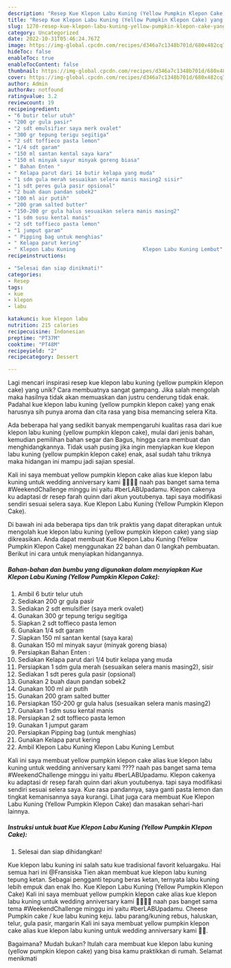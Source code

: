 ```yaml
---
description: "Resep Kue Klepon Labu Kuning (Yellow Pumpkin Klepon Cake) yang Enak"
title: "Resep Kue Klepon Labu Kuning (Yellow Pumpkin Klepon Cake) yang Enak"
slug: 1270-resep-kue-klepon-labu-kuning-yellow-pumpkin-klepon-cake-yang-enak
category: Uncategorized
date: 2022-10-31T05:46:24.767Z
image: https://img-global.cpcdn.com/recipes/d346a7c1348b701d/680x482cq70/kue-klepon-labu-kuning-yellow-pumpkin-klepon-cake-foto-resep-utama.jpg
hideToc: false
enableToc: true
enableTocContent: false
thumbnail: https://img-global.cpcdn.com/recipes/d346a7c1348b701d/680x482cq70/kue-klepon-labu-kuning-yellow-pumpkin-klepon-cake-foto-resep-utama.jpg
cover: https://img-global.cpcdn.com/recipes/d346a7c1348b701d/680x482cq70/kue-klepon-labu-kuning-yellow-pumpkin-klepon-cake-foto-resep-utama.jpg
author: Admin
authorAv: notfound
ratingvalue: 3.2
reviewcount: 19
recipeingredient:
- "6 butir telur utuh"
- "200 gr gula pasir"
- "2 sdt emulsifier saya merk ovalet"
- "300 gr tepung terigu segitiga"
- "2 sdt toffieco pasta lemon"
- "1/4 sdt garam"
- "150 ml santan kental saya kara"
- "150 ml minyak sayur minyak goreng biasa"
- " Bahan Enten "
- " Kelapa parut dari 14 butir kelapa yang muda"
- "1 sdm gula merah sesuaikan selera manis masing2 sisir"
- "1 sdt peres gula pasir opsional"
- "2 buah daun pandan sobek2"
- "100 ml air putih"
- "200 gram salted butter"
- "150-200 gr gula halus sesuaikan selera manis masing2"
- "1 sdm susu kental manis"
- "2 sdt toffieco pasta lemon"
- "1 jumput garam"
- " Pipping bag untuk menghias"
- " Kelapa parut kering"
- " Klepon Labu Kuning                      Klepon Labu Kuning Lembut"
recipeinstructions:

- "Selesai dan siap dinikmati!"
categories:
- Resep
tags:
- kue
- klepon
- labu

katakunci: kue klepon labu 
nutrition: 215 calories
recipecuisine: Indonesian
preptime: "PT37M"
cooktime: "PT48M"
recipeyield: "2"
recipecategory: Dessert

---
```





Lagi mencari inspirasi resep kue klepon labu kuning (yellow pumpkin klepon cake) yang unik? Cara membuatnya sangat gampang. Jika salah mengolah maka hasilnya tidak akan memuaskan dan justru cenderung tidak enak. Padahal kue klepon labu kuning (yellow pumpkin klepon cake) yang enak harusnya sih punya aroma dan cita rasa yang bisa memancing selera Kita.





Ada beberapa hal yang sedikit banyak mempengaruhi kualitas rasa dari kue klepon labu kuning (yellow pumpkin klepon cake), mulai dari jenis bahan, kemudian pemilihan bahan segar dan Bagus, hingga cara membuat dan menghidangkannya. Tidak usah pusing jika ingin menyiapkan kue klepon labu kuning (yellow pumpkin klepon cake) enak,      asal sudah tahu triknya maka hidangan ini mampu jadi sajian spesial.














Kali ini saya membuat yellow pumpkin klepon cake alias kue klepon labu kuning untuk wedding anniversary kami 🙈🥰😋🥳 naah pas banget sama tema #WeekendChallenge minggu ini yaitu #berLABUpadamu. Klepon cakenya ku adaptasi dr resep farah quinn dari akun youtubenya. tapi saya modifikasi sendiri sesuai selera saya. Kue Klepon Labu Kuning (Yellow Pumpkin Klepon Cake).






Di bawah ini ada beberapa tips dan trik praktis yang dapat diterapkan untuk mengolah kue klepon labu kuning (yellow pumpkin klepon cake) yang siap dikreasikan. Anda dapat membuat Kue Klepon Labu Kuning (Yellow Pumpkin Klepon Cake) menggunakan 22 bahan dan 0 langkah pembuatan. Berikut ini cara untuk menyiapkan hidangannya.

<!--inarticleads1-->

##### Bahan-bahan dan bumbu yang digunakan dalam menyiapkan Kue Klepon Labu Kuning (Yellow Pumpkin Klepon Cake):

1. Ambil 6 butir telur utuh
1. Sediakan 200 gr gula pasir
1. Sediakan 2 sdt emulsifier (saya merk ovalet)
1. Gunakan 300 gr tepung terigu segitiga
1. Siapkan 2 sdt toffieco pasta lemon
1. Gunakan 1/4 sdt garam
1. Siapkan 150 ml santan kental (saya kara)
1. Gunakan 150 ml minyak sayur (minyak goreng biasa)
1. Persiapkan  Bahan Enten :
1. Sediakan  Kelapa parut dari 1/4 butir kelapa yang muda
1. Persiapkan 1 sdm gula merah (sesuaikan selera manis masing2), sisir
1. Sediakan 1 sdt peres gula pasir (opsional)
1. Gunakan 2 buah daun pandan sobek2
1. Gunakan 100 ml air putih
1. Gunakan 200 gram salted butter
1. Persiapkan 150-200 gr gula halus (sesuaikan selera manis masing2)
1. Gunakan 1 sdm susu kental manis
1. Persiapkan 2 sdt toffieco pasta lemon
1. Gunakan 1 jumput garam
1. Persiapkan  Pipping bag (untuk menghias)
1. Gunakan  Kelapa parut kering
1. Ambil  Klepon Labu Kuning                      Klepon Labu Kuning Lembut


Kali ini saya membuat yellow pumpkin klepon cake alias kue klepon labu kuning untuk wedding anniversary kami ???? naah pas banget sama tema #WeekendChallenge minggu ini yaitu #berLABUpadamu. Klepon cakenya ku adaptasi dr resep farah quinn dari akun youtubenya. tapi saya modifikasi sendiri sesuai selera saya. Kue rasa pandannya, saya ganti pasta lemon dan tingkat kemanisannya saya kurangi. Lihat juga cara membuat Kue Klepon Labu Kuning (Yellow Pumpkin Klepon Cake) dan masakan sehari-hari lainnya. 

<!--inarticleads2-->

##### Instruksi untuk buat Kue Klepon Labu Kuning (Yellow Pumpkin Klepon Cake):


1. Selesai dan siap dihidangkan!

Kue klepon labu kuning ini salah satu kue tradisional favorit keluargaku. Hai semua hari ini @Fransiska Tien akan membuat kue klepon labu kuning tepung ketan. Sebagai pengganti tepung beras ketan, ternyata labu kuning lebih empuk dan enak lho. Kue Klepon Labu Kuning (Yellow Pumpkin Klepon Cake) Kali ini saya membuat yellow pumpkin klepon cake alias kue klepon labu kuning untuk wedding anniversary kami 🙈🥰😋🥳 naah pas banget sama tema #WeekendChallenge minggu ini yaitu #berLABUpadamu. Cheese Pumpkin cake / kue labu kuning keju. labu parang/kuning rebus, haluskan, telur, gula pasir, margarin Kali ini saya membuat yellow pumpkin klepon cake alias kue klepon labu kuning untuk wedding anniversary kami 🙈🥰. 

Bagaimana? Mudah bukan? Itulah cara membuat kue klepon labu kuning (yellow pumpkin klepon cake) yang bisa kamu praktikkan di rumah. Selamat menikmati
